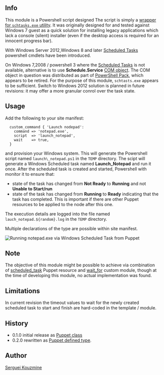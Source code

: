 Info
----
This module is a Powershell script designed 
The script is simply a [wrapper for `schtasks.exe` utility](http://stackoverflow.com/questions/18387920/get-scheduledtask-in-powershell-on-windows-server-2003). It was originally designed for and tested against Windows 7 guest as a quick solution for installing legacy applications which lack a console (silent) installer (even if the desktop access is required for an innocent progress bar).

With Windows Server 2012,Windows 8 and later 
[Scheduled Tasks]( https://technet.microsoft.com/en-us/library/jj649808%28v=wps.630%29.aspx) 
powershell cmdlets have been introduced.

On Windows 7,2008 /  powershell 3 where the [Scheduled Tasks]( https://technet.microsoft.com/en-us/library/jj649808%28v=wps.630%29.aspx) is not available, alternative is to use __Schedule.Service__ [COM object](http://msexchange.me/2013/12/22/schedule-task-monitor-script). The COM object in question was distributed as part of [PowerShell Pack](http://code.msdn.microsoft.com/PowerShellPack), which appears to be retired. For the purpose of this module, `schtasts.exe` appears to be sufficient. Switch to Windows 2012 solution is planned in future revisions: it may offer a more granular conrol over the task state.

Usage
-----
Add the following to your site manifest:
```
  custom_command { 'Launch nodepad':
    command => 'notepad.exe',
    script  => 'launch_notepad',
    wait    => true,
  } 
```

and provision your Windows system. This will generate the Powershell script named `launch\_notepad.ps1` in the `TEMP` directory. 
The scipt will generate a Windows Scheduled task named __Launch\_Notepad__
and run it once. After the scheduled task is created and started, Powershell with monitor it to ensure that:

* state of the task has changed from __Not Ready__ to __Running__ and not __Unable to Start/run__
* state of the task has changed from __Running__ to __Ready__ indicating that the task has completed. This is important if there are other Puppet resources to be applied to the node after this one.

The execution details are logged into the file named `lauch_notepad.${random}.log` in the `TEMP` directory. 

Multiple declarations of the type are possible within site manifest.

![Running notepad.exe via Windows Scheduled Task from Puppet](https://raw.githubusercontent.com/sergueik/puppetmaster_vagrant/master/screenshots/custom_task.png)

Note
----
The objective of this module might be possible to achieve via combination of [scheduled_task](https://docs.puppetlabs.com/references/3.6.latest/type.html#scheduledtask) Puppet resource and [wait_for](https://forge.puppetlabs.com/basti1302/wait_for) custom module, though at the time of developing this module, no actual implementation was found.

Limitations
-----------
In current revision the timeout values to wait for the newly created scheduled task to start and finish are hard-coded in the template / module.


History
-------

 *  0.1.0 initial release as [Puppet class](https://docs.puppetlabs.com/puppet/latest/reference/lang_classes.html)
 *  0.2.0 rewritten as [Puppet defined type](https://docs.puppetlabs.com/puppet/latest/reference/lang_defined_types.html).

Author
------
[Serguei Kouzmine](kouzmine_serguei@yahoo.com)


